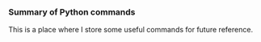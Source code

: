 ### Summary of Python commands

This is a place where I store some useful commands for future reference.


